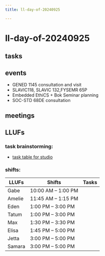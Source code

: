 ```yaml
---
title: ll-day-of-20240925

---
```


# ll-day-of-20240925

## tasks


## events
* GENED 1145 consultation and visit
* SLAVIC118, SLAVIC 132,FYSEMR 65P
* Embedded EthiCS + Bok Seminar planning
* SOC-STD 68DE consultation


## meetings


## LLUFs

### task brainstorming: 

* [task table for studio](https://airtable.com/appN3NB28TdhG2S7x/tblHsMq7e2MwOiqsd/viwAYqLBckEODBII1?blocks=hide)

### shifts:

| LLUFs   | Shifts         | Tasks |
|---------|----------------|-------|
| Gabe  | 10:00 AM – 1:00 PM |       |
| Amelie  | 11:45 AM – 1:15 PM |       |
| Eden    | 1:00 PM – 3:00 PM   |       |
| Tatum   | 1:00 PM – 3:00 PM   |       |
| Max     | 1:30 PM – 3:30 PM   |       |
| Elisa   | 1:45 PM – 5:00 PM   |       |
| Jetta   | 3:00 PM – 5:00 PM   |       |
| Samara  | 3:00 PM – 5:00 PM   |       |

